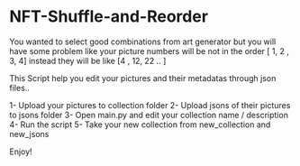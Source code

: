 # NFT-Shuffle-and-Reorder

You wanted to select good combinations from art generator but you will have some problem like your picture numbers will be not in the order [ 1, 2 , 3, 4]
instead they will be like [4 , 12, 22 .. ]

This Script help you edit your pictures and their metadatas through json files..

1- Upload your pictures  to collection folder
2- Upload jsons of their pictures to jsons folder
3- Open main.py and edit your collection name / description 
4- Run the script
5- Take your new collection from new_collection and new_jsons

Enjoy!


